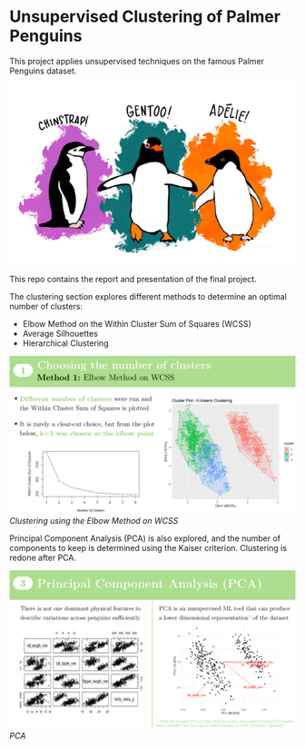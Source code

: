 # Unsupervised Clustering of Palmer Penguins

This project applies unsupervised techniques on the famous Palmer Penguins dataset.
![penguins](https://github.com/shihab1h/penguin_species_classification/blob/main/Screenshots/penguins.png)

This repo contains the report and presentation of the final project.

The clustering section explores different methods to determine an optimal number of clusters:
* Elbow Method on the Within Cluster Sum of Squares (WCSS)
* Average Silhouettes
* Hierarchical Clustering

![penguins](https://github.com/shihab1h/penguin_species_classification/blob/main/Screenshots/num_clusters_elbow.png)
*Clustering using the Elbow Method on WCSS*

Principal Component Analysis (PCA) is also explored, and the number of components to keep is determined using the Kaiser criterion.
Clustering is redone after PCA.

![penguins](https://github.com/shihab1h/penguin_species_classification/blob/main/Screenshots/pca.png)
*PCA*
